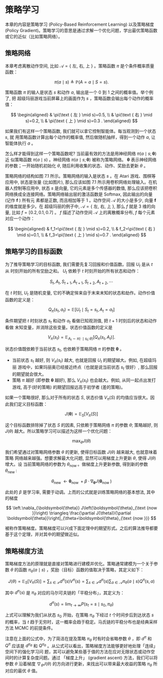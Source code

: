 

<!--
 * @version:
 * @Author:  StevenJokess（蔡舒起） https://github.com/StevenJokess
 * @Date: 2023-03-22 00:26:59
 * @LastEditors:  StevenJokess（蔡舒起） https://github.com/StevenJokess
 * @LastEditTime: 2023-04-01 02:27:01
 * @Description:
 * @Help me: 如有帮助，请赞助，失业3年了。![支付宝收款码](https://github.com/StevenJokess/d2rl/blob/master/img/%E6%94%B6.jpg)
 * @TODO::
 * @Reference:
-->
# 策略学习

本章的内容是策略学习 (Policy-Based Reinforcement Learning) 以及策略梯度 (Policy Gradient)。策略学习的意思是通过求解一个优化问题，学出最优策略函数或它的近似（比如策略网络）。

## 策略网络

本章考虑离散动作空间, 比如 $\mathcal{A}=\{$ 左, 右, 上 $\}$ 。策略函数 $\pi$ 是个条件概率质量函数：

$$
\pi(a \mid s) \triangleq \mathbb{P}(A=a \mid S=s) .
$$

策略函数 $\pi$ 的输人是状态 $s$ 和动作 $a$, 输出是一个 0 到 1 之间的概率值。举个例了, 把 超级玛丽游戏当前屏幕上的画面作为 $s$ ，策略函数会输出每个动作的概率值：

$$
\begin{aligned}
& \pi(\text { 左 } \mid s)=0.5, \\
& \pi(\text { 右 } \mid s)=0.2, \\
& \pi(\text { 上 } \mid s)=0.3 .
\end{aligned}
$$

如果我们有这样一个策略函数, 我们就可以拿它控制智能体。每当观测到一个状态 $s$, 就 用策略函数计算出每个动作的概率值, 然后做随机抽样，得到一个动作 $a$, 让智能体执行 $a$ 。

怎么样才能得到这样一个策略函数呢? 当前最有效的方法是用神经网络 $\pi(a \mid s ; \boldsymbol{\theta})$ 近 似策略函数 $\pi(a \mid s)$ 。神经网络 $\pi(a \mid s ; \boldsymbol{\theta})$ 被称为策略网络。 $\boldsymbol{\theta}$ 表示神经网络的参数；一开始随机初始化 $\theta$, 随后利用收集的状态、动作、奖励去更新 $\theta$ 。

策略网络的结构如图 7.1 所示。策略网络的输入是状态 $s$ 。在 Atari 游戏、围棋等应用中, 状态是张量 (比如图片), 那么应该如图 7.1 所示用卷积网络处理输入。在机器人控制等应用中, 状态 $s$ 是向量, 它的元素是多个传感器的数值, 那么应该把卷积网络换成全连接网络。策略网络输出层的激活函数是 Softmax, 因此输出的向量 (记作 $\boldsymbol{f}$ ) 所有元 素都是正数, 而且相加等于 1 。动作空间 $\mathcal{A}$ 的大小是多少, 向量 $\boldsymbol{f}$ 的维度就是多少。在 超级玛丽的例子中, $\mathcal{A}=\{$ 左, 右, 上 $\}$, 那么 $f$ 就是 3 维的向量, 比如 $f=[0.2,0.1,0.7]$ 。 $f$ 描述了动作空间 $\mathcal{A}$ 上的离散概率分布, $f$ 每个元素对应一个动作：

$$
\begin{aligned}
& f_1=\pi(\text { 左 } \mid s)=0.2, \\
& f_2=\pi(\text { 右 } \mid s)=0.1, \\
& f_3=\pi(\text { 上 } \mid s)=0.7 .
\end{aligned}
$$

## 策略学习的目标函数

为了推导策略学习的目标函数, 我们需要先复习回报和价值函数。回报 $U_t$ 是从 $t$ 从 时刻开始的所有坣励之和。 $U_t$ 依赖于 $t$ 时刻开始的所有状态和动作：

$$
S_t, A_t, S_{t+1}, A_{t+1}, S_{t+2}, A_{t+2}, \cdots
$$

在 $t$ 时刻, $U_t$ 是随机变量, 它的不确定恈来自于末来末知的状态和劫作。动作价值函数的定义是：

$$
Q_\pi\left(s_t, a_t\right)=\mathbb{E}\left[U_t \mid S_t=s_t, A_t=a_t\right]
$$

条件期望把 $t$ 时刻状态 $s_t$ 和动作 $a_t$ 看做已知观测值, 把 $t+1$ 时刻后的状态和动作看做 末知变量，并消除这些变量。状态价值函数的定义是

$$
V_\pi\left(s_t\right)=\mathbb{E}_{A_t \sim \pi\left(\cdot \mid s_t ; \theta\right)}\left[Q_\pi\left(s_t, A_t\right)\right] .
$$

状态价值既依赖于当前状态 $s_t$, 也依赖于策略网络 $\pi$ 的参数 $\boldsymbol{\theta}$ 。

- 当前状态 $s_t$ 越好, 则 $V_\pi\left(s_t\right)$ 越大, 也就是回报 $U_t$ 的期望越大。例如, 在超级玛丽 游戏中，如果玛丽奥已经接近终点（也就是说当前状态 $s_t$ 很好）, 那么回报的期望就会很大。
- 策略 $\pi$ 越好 (即参数 $\boldsymbol{\theta}$ 越好), 那么 $V_\pi\left(s_t\right)$ 也会越大。例如, 从同一起点出发打游戏, 高于(好的策略) 的期望回报远高于初学者 (差的策略)。

如果一个策略很好, 那么对于所有的状态 $S$, 状态价值 $V_\pi(S)$ 的均值应当很大。因此我们定义目标函数：

$$
J(\boldsymbol{\theta})=\mathbb{E}_S\left[V_\pi(S)\right]
$$

这个目标函数排除掉了状态 $S$ 的因素, 只依赖于策略网络 $\pi$ 的参数 $\theta$; 策略越好, 则 $J(\theta)$ 越大。所以策略学习可以描述为这样一个优化问题：

$$
\max _\theta J(\theta)
$$

我们希望通过对策略网络参数 $\theta$ 的更新, 使得日标函数 $J(\theta)$ 越来越大, 也就意味着策略 网络越来越强。想要求解最大化问题, 显然可以用梯度上升更新 $\theta$, 使得 $J(\theta)$ 增大。设 当前策略网络的参数为 $\theta_{\text {now }}$ 。做梯度上升更新参数, 得到新的参数 $\theta_{\text {new }}$ :

$$
\theta_{\text {new }} \leftarrow \boldsymbol{\theta}_{\text {now }}+\beta \cdot \nabla_{\boldsymbol{\theta}} J\left(\boldsymbol{\theta}_{\text {now }}\right)
$$

此处的 $\beta$ 是学习率, 需要于动调。上而的公式就是训练策略网络的基本想法, 其中的梯度

$$
\left.\nabla_{\boldsymbol{\theta}} J\left(\boldsymbol{\theta}_{\text {now }}\right) \triangleq \frac{\partial J(\theta)}{\partial \boldsymbol{\theta}}\right|_{\theta=\boldsymbol{\theta}_{\text {now }}}
$$

被称作策略梯度。策略梯度可以兴成下面定理中的期望形式。之后的算法推导都要基于这个定理，并对其中的期望做近似。

## 策略梯度方法

策略梯度方法的原理就是直接对策略进行建模并优化。策略通常建模为一个关于参数 $\theta$ 的函数 $\pi_\theta(a \mid s)$ ，奖励（目标）函数的值取决于策略，其定义如下：

$$
J(\theta) = \mathbb{E}_S\left[V_\pi(S)\right] = \sum_{s \in \mathcal{S}} d^\pi(s) V^\pi(s)=\sum_{s \in \mathcal{S}} d^\pi(s) \sum_{a \in \mathcal{A}} \pi_\theta(a \mid s) Q^\pi(s, a)
$$

其中 $d^\pi(s)$ 是 $\pi_\theta$ 对应的马尔可夫链的「平稳分布」，其定义为：

$$
d^\pi(s)=\lim _{t \rightarrow \infty} P\left(s_t=s \mid s_0, \pi_\theta\right)
$$

上式可以理解为我们从状态 $s_0$ 开始，在策略 $\pi_\theta$ 下经过 $t$ 个时间步后到达状态 $s$ 的概率，当 $t$ 趋于无穷时，这一概率会趋于稳定。马氏链的平稳分布也是经典采样方法 MCMC 的前提条件。

注意在上面的公式中，为了简洁在提及策略 $\pi_\theta$ 时有时会省略参数 $\theta$ ，即 $d^\pi$ 和 $Q^\pi$ 应该是 $d^{\pi_\theta}$ 和 $Q^{\pi_\theta}$ 。从公式可以看出，策略梯度方法能够更好地处理「连续」空间下的强化学习问 题，其可以避免某些基于值的方法在应对无限状态或动作空间时的计算复杂度问题。通过 「梯度上升」 (gradient ascent) 方法，我们可以将参数 $\theta$ 沿着梯度 $\nabla_\theta J(\theta)$ 的方向进行更新，来找出可以带来最大收益的策略 $\pi_\theta$ 所对应的最优 $\theta$ 值。





[1]: https://www.math.pku.edu.cn/teachers/zhzhang/drl_v1.pdf
[2]: https://zhuanlan.zhihu.com/p/271000523
